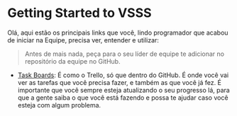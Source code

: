 # Getting Started to VSSS

Olá, aqui estão os principais links que você, lindo programador que acabou de iniciar na Equipe, precisa ver, entender e utilizar:

> Antes de mais nada, peça para o seu líder de equipe te adicionar no repositório da equipe no GitHub. 

- [Task Boards](https://github.com/orgs/Equipe-Botcem/projects/3/views/4): É como o Trello, só que dentro do GitHub. É onde você vai ver as tarefas que você precisa fazer, e também as que você já fez. É importante que você sempre esteja atualizando o seu progresso lá, para que a gente saiba o que você está fazendo e possa te ajudar caso você esteja com algum problema.
